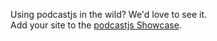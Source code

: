 <!-- 

layout : post
title : Showcase
description : A showcase
category : ai
tags : series, fiction
comments : true 
author : Rich Dotcom
thumbnail_image_url: images/img_3.jpg
datetime_str: 17 August 2017
datetime : 2017-08-17
duration: 0:30:20

sounds:
  en : 
    type : simple_url
    value : http://www.largesound.com/ashborytour/sound/AshboryBYU.mp3

  es : 
    type : simple_url
    value : http://www.largesound.com/ashborytour/sound/AshboryBYU.mp3    

-->


Using podcastjs in the wild? We'd love to see it.  
Add your site to the [podcastjs Showcase](https://github.com/podcastjs/podcastjs/wiki/podcastjs-Showcase).
